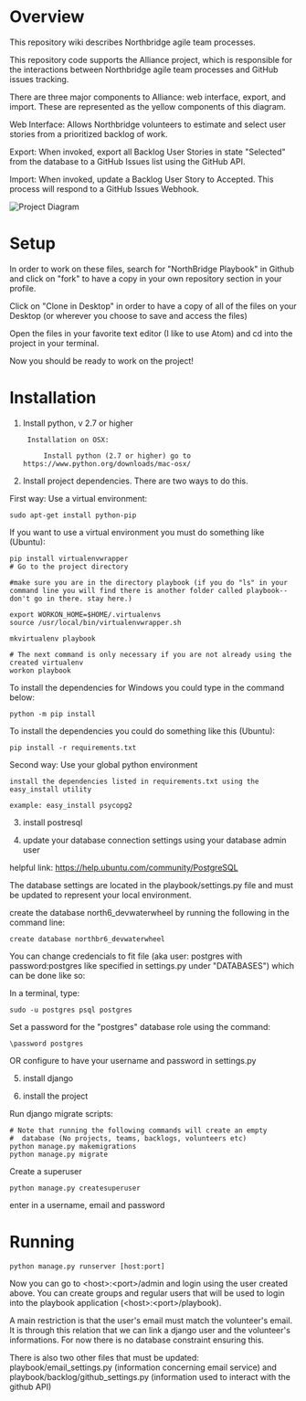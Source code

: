 Overview
========


This repository wiki describes Northbridge agile team processes.

This repository code supports the Alliance project, which is responsible for the interactions between Northbridge agile team processes and GitHub issues tracking.

There are three major components to Alliance: web interface, export, and import. These are represented as the yellow components of this diagram.

Web Interface: Allows Northbridge volunteers to estimate and select user stories from a prioritized backlog of work.

Export: When invoked, export all Backlog User Stories in state "Selected" from the database to a GitHub Issues list using the GitHub API.

Import: When invoked, update a Backlog User Story to Accepted. This process will respond to a GitHub Issues Webhook.

![Project Diagram](http://northbridgetech.org/images/alliance2.jpg)

Setup
=====

In order to work on these files, search for "NorthBridge Playbook" in Github and
click on "fork" to have a copy in your own repository section in your profile.

Click on "Clone in Desktop" in order to have a copy of all of the files on your
Desktop (or wherever you choose to save and access the files)

Open the files in your favorite text editor (I like to use Atom) and cd into the
project in your terminal.

Now you should be ready to work on the project!



Installation
============
1. Install python, v 2.7 or higher

        Installation on OSX:

            Install python (2.7 or higher) go to https://www.python.org/downloads/mac-osx/


2. Install project dependencies. There are two ways to do this.

First way: Use a virtual environment:

	sudo apt-get install python-pip

If you want to use a virtual environment you must do something like (Ubuntu):

	pip install virtualenvwrapper
	# Go to the project directory

	#make sure you are in the directory playbook (if you do "ls" in your command line you will find there is another folder called playbook--don't go in there. stay here.)

	export WORKON_HOME=$HOME/.virtualenvs
	source /usr/local/bin/virtualenvwrapper.sh

	mkvirtualenv playbook

	# The next command is only necessary if you are not already using the created virtualenv
	workon playbook

To install the dependencies for Windows you could type in the command below:

	python -m pip install

To install the dependencies you could do something like this (Ubuntu):

	pip install -r requirements.txt

Second way: Use your global python environment

	install the dependencies listed in requirements.txt using the easy_install utility
	
	example: easy_install psycopg2

3. install postresql 

4. update your database connection settings using your database admin user

helpful link: https://help.ubuntu.com/community/PostgreSQL

The database settings are located in the playbook/settings.py file and must be updated to represent your local environment. 

create the database north6_devwaterwheel by running the following in the command line:

	create database northbr6_devwaterwheel

You can change credencials to fit file (aka user: postgres with password:postgres like specified in settings.py under "DATABASES") which can be done like so:

In a terminal, type:

	sudo -u postgres psql postgres

Set a password for the "postgres" database role using the command:

	\password postgres

OR configure to have your username and password in settings.py

5. install django

6. install the project

Run django migrate scripts:

	# Note that running the following commands will create an empty
	#  database (No projects, teams, backlogs, volunteers etc)
	python manage.py makemigrations
	python manage.py migrate

Create a superuser

	python manage.py createsuperuser

enter in a username, email and password

Running
=======

	python manage.py runserver [host:port]

Now you can go to \<host\>:\<port\>/admin and login using the user created above. You can create groups and regular users that will be used to login into the playbook application (\<host\>:\<port\>/playbook).

A main restriction is that the user's email must match the volunteer's email. It is through this relation that we can link a django user and the volunteer's informations. For now there is no database constraint ensuring this.


There is also two other files that must be updated: playbook/email_settings.py (information concerning email service) and playbook/backlog/github_settings.py (information used to interact with the github API)
